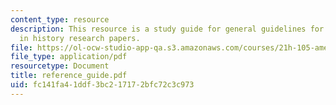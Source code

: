 ```yaml
---
content_type: resource
description: This resource is a study guide for general guidelines for references
  in history research papers.
file: https://ol-ocw-studio-app-qa.s3.amazonaws.com/courses/21h-105-american-classics-spring-2006/fc141fa41ddf3bc217172bfc72c3c973_reference_guide.pdf
file_type: application/pdf
resourcetype: Document
title: reference_guide.pdf
uid: fc141fa4-1ddf-3bc2-1717-2bfc72c3c973
---
```

